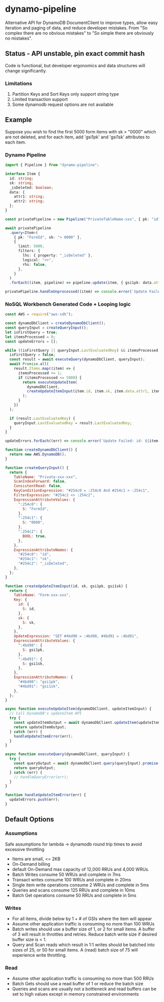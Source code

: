 # dynamo-pipeline

Alternative API for DynamoDB DocumentClient to improve types, allow easy iteration and paging of data, and reduce developer mistakes. From "So complex there are no obvious mistakes" to "So simple there are obviously no mistakes".

## Status - API unstable, pin exact commit hash

Code is functional, but developer ergonomics and data structures will change significantly.

### Limitations

1. Partition Keys and Sort Keys only support string type
1. Limited transaction support
1. Some dynamodb request options are not available

## Example

Suppose you wish to find the first 5000 form items with sk > "0000" which are not deleted, and for each item, add 'gsi1pk' and 'gsi1sk' attributes to each item.

### Dynamo Pipeline

```typescript
import { Pipeline } from "dynamo-pipeline";

interface Item {
  id: string;
  sk: string;
  _isDeleted: boolean;
  data: {
    attr1: string;
    attr2: string;
  };
}

const privatePipeline = new Pipeline("PrivateTableName-xxx", { pk: "id", sk: "sk" });

await privatePipeline
  .query<Item>(
    { pk: "FormId", sk: "> 0000" },
    {
      limit: 5000,
      filters: {
        lhs: { property: "_isDeleted" },
        logical: "<>",
        rhs: false,
      },
    }
  )
  .forEach((item, pipeline) => pipeline.update(item, { gsi1pk: data.attr1, gsi1sk: data.attr2 }));

privatePipeline.handleUnprocessed((item) => console.error(`Update Failed: id: ${item.id} , sk: ${item.sk}`));
```

### NoSQL Workbench Generated Code + Looping logic

```javascript
const AWS = require("aws-sdk");

const dynamoDbClient = createDynamoDbClient();
const queryInput = createQueryInput();
let isFirstQuery = true;
let itemsProcessed = 0;
const updateErrors = [];

while ((isFirstQuery || queryInput.LastEvaluatedKey) && itemsProcessed < 5000) {
  isFirstQuery = false;
  const result = await executeQuery(dynamoDbClient, queryInput);
  await Promise.all(
    result.Items.map((item) => {
      itemsProcessed += 1;
      if (itemsProcessed <= 5000) {
        return executeUpdateItem(
          dynamoDbClient,
          createUpdateItemInput(item.id, item.sk, item.data.attr1, item.data.attr2)
        );
      }
    })
  );

  if (result.LastEvaluatedKey) {
    queryInput.LastEvaluatedKey = result.LastEvaluatedKey;
  }
}

updateErrors.forEach((err) => console.error(`Update Failed: id: ${item.id} , sk: ${item.sk}`));

function createDynamoDbClient() {
  return new AWS.DynamoDB();
}

function createQueryInput() {
  return {
    TableName: "Private-xxx-xxx",
    ScanIndexForward: false,
    ConsistentRead: false,
    KeyConditionExpression: "#254c0 = :254c0 And #254c1 > :254c1",
    FilterExpression: "#254c2 <> :254c2",
    ExpressionAttributeValues: {
      ":254c0": {
        S: "FormId",
      },
      ":254c1": {
        S: "0000",
      },
      ":254c2": {
        BOOL: true,
      },
    },
    ExpressionAttributeNames: {
      "#254c0": "id",
      "#254c1": "sk",
      "#254c2": "_isDeleted",
    },
  };
}

function createUpdateItemInput(id, sk, gsi1pk, gsi1sk) {
  return {
    TableName: "Form-xxx-xxx",
    Key: {
      id: {
        S: id,
      },
      sk: {
        S: sk,
      },
    },
    UpdateExpression: "SET #4bd90 = :4bd90, #4bd91 = :4bd91",
    ExpressionAttributeValues: {
      ":4bd90": {
        S: gsi1pk,
      },
      ":4bd91": {
        S: gsi1sk,
      },
    },
    ExpressionAttributeNames: {
      "#4bd90": "gsi1pk",
      "#4bd91": "gsi1sk",
    },
  };
}

async function executeUpdateItem(dynamoDbClient, updateItemInput) {
  // Call DynamoDB's updateItem API
  try {
    const updateItemOutput = await dynamoDbClient.updateItem(updateItemInput).promise();
    return updateItemOutput;
  } catch (err) {
    handleUpdateItemError(err);
  }
}

async function executeQuery(dynamoDbClient, queryInput) {
  try {
    const queryOutput = await dynamoDbClient.query(queryInput).promise();
    return queryOutput;
  } catch (err) {
    // handleQueryError(err);
  }
}

function handleUpdateItemError(err) {
  updateErrors.push(err);
}
```

## Default Options

### Assumptions

Safe assumptions for lambda -> dynamodb round trip times to avoid excessive throttling

- Items are small, <= 2KB
- On-Demand billing
- default On-Demand max capacity of 12,000 RRUs and 4,000 WRUs.
- Batch Writes consume 50 WRUs and complete in 7ms
- Transact writes consume 100 WRUs and complete in 20ms
- Single item write operations consume 2 WRUs and complete in 5ms
- Queries and scans consume 125 RRUs and complete in 10ms
- Batch Get operations consume 50 RRUs and complete in 5ms

### Writes

- For all items, divide below by 1 + # of GSIs where the item will appear
- Assume other application traffic is consuming no more than 100 WRUs
- Batch writes should use a buffer size of 1, or 2 for small items. A buffer of 3 will result in throttles and retries. Reduce batch write size if desired buffer size is < 1.
- Query and Scan reads which result in 1:1 writes should be batched into sizes of 25, or 50 for small items. A (read) batch size of 75 will experience write throttling.

### Read

- Assume other application traffic is consuming no more than 500 RRUs
- Batch Gets should use a read buffer of 1 or reduce the batch size
- Queries and scans are usually not a bottleneck and read buffers can be set to high values except in memory constrained environments
